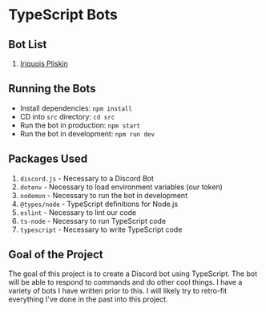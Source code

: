 # TypeScript Bots

## Bot List

1. [Iriquois Pliskin](./src/index.ts)

## Running the Bots

- Install dependencies: `npm install`
- CD into `src` directory: `cd src`
- Run the bot in production: `npm start`
- Run the bot in development: `npm run dev`

## Packages Used

1. `discord.js` - Necessary to a Discord Bot
2. `dotenv` - Necessary to load environment variables (our token)
3. `nodemon` - Necessary to run the bot in development
4. `@types/node` - TypeScript definitions for Node.js
5. `eslint` - Necessary to lint our code
6. `ts-node` - Necessary to run TypeScript code
7. `typescript` - Necessary to write TypeScript code

## Goal of the Project

The goal of this project is to create a Discord bot using TypeScript. The bot will be able to respond to commands and do other cool things.  I have a variety of bots I have written prior to this. I will likely try to retro-fit everything I've done in the past into this project.